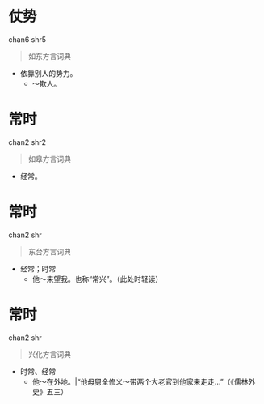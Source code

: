 # 仗势
chan6 shr5
> 如东方言词典
- 依靠别人的势力。
  - ～欺人。

# 常时
chan2 shr2
> 如皋方言词典
- 经常。

# 常时
chan2 shr
> 东台方言词典
- 经常；时常
  - 他～来望我。也称“常兴”。（此处时轻读）

# 常时
chan2 shr
> 兴化方言词典
- 时常、经常
  - 他～在外地。|“他母舅全修义～带两个大老官到他家来走走…”（《儒林外史》五三）
